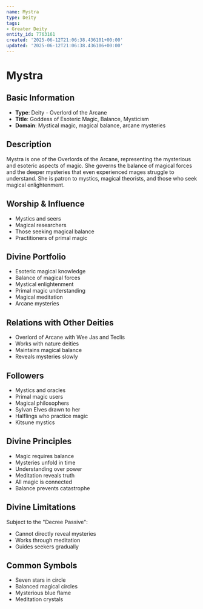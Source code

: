 ```yaml
---
name: Mystra
type: Deity
tags:
- Greater Deity
entity_id: 7763161
created: '2025-06-12T21:06:38.436101+00:00'
updated: '2025-06-12T21:06:38.436106+00:00'
---
```


# Mystra

## Basic Information
- **Type**: Deity - Overlord of the Arcane
- **Title**: Goddess of Esoteric Magic, Balance, Mysticism
- **Domain**: Mystical magic, magical balance, arcane mysteries

## Description
Mystra is one of the Overlords of the Arcane, representing the mysterious and esoteric aspects of magic. She governs the balance of magical forces and the deeper mysteries that even experienced mages struggle to understand. She is patron to mystics, magical theorists, and those who seek magical enlightenment.

## Worship & Influence
- Mystics and seers
- Magical researchers
- Those seeking magical balance
- Practitioners of primal magic

## Divine Portfolio
- Esoteric magical knowledge
- Balance of magical forces
- Mystical enlightenment
- Primal magic understanding
- Magical meditation
- Arcane mysteries

## Relations with Other Deities
- Overlord of Arcane with Wee Jas and Teclis
- Works with nature deities
- Maintains magical balance
- Reveals mysteries slowly

## Followers
- Mystics and oracles
- Primal magic users
- Magical philosophers
- Sylvan Elves drawn to her
- Halflings who practice magic
- Kitsune mystics

## Divine Principles
- Magic requires balance
- Mysteries unfold in time
- Understanding over power
- Meditation reveals truth
- All magic is connected
- Balance prevents catastrophe

## Divine Limitations
Subject to the "Decree Passive":
- Cannot directly reveal mysteries
- Works through meditation
- Guides seekers gradually

## Common Symbols
- Seven stars in circle
- Balanced magical circles
- Mysterious blue flame
- Meditation crystals